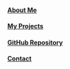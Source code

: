 #### [About Me](https://jahed323.github.io/about)

#### [My Projects](https://jahed323.github.io/projects)

#### [GitHub Repository](https://github.com/jahed323/jahed323.github.io)

#### [Contact](https://jahed323.github.io/contact)



